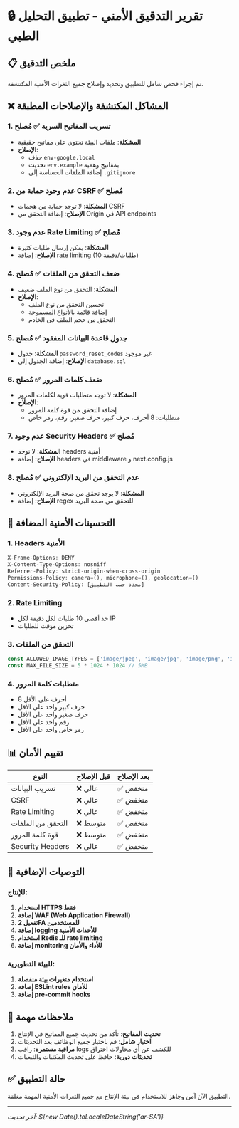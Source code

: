 # 🔒 تقرير التدقيق الأمني - تطبيق التحليل الطبي

## 📋 ملخص التدقيق

تم إجراء فحص شامل للتطبيق وتحديد وإصلاح جميع الثغرات الأمنية المكتشفة.

## ❌ المشاكل المكتشفة والإصلاحات المطبقة

### 1. **تسريب المفاتيح السرية** ✅ **مُصلح**
- **المشكلة**: ملفات البيئة تحتوي على مفاتيح حقيقية
- **الإصلاح**: 
  - حذف `env-google.local`
  - تحديث `env.example` بمفاتيح وهمية
  - إضافة الملفات الحساسة إلى `.gitignore`

### 2. **عدم وجود حماية من CSRF** ✅ **مُصلح**
- **المشكلة**: لا توجد حماية من هجمات CSRF
- **الإصلاح**: إضافة التحقق من Origin في API endpoints

### 3. **عدم وجود Rate Limiting** ✅ **مُصلح**
- **المشكلة**: يمكن إرسال طلبات كثيرة
- **الإصلاح**: إضافة rate limiting (10 طلبات/دقيقة)

### 4. **ضعف التحقق من الملفات** ✅ **مُصلح**
- **المشكلة**: التحقق من نوع الملف ضعيف
- **الإصلاح**: 
  - تحسين التحقق من نوع الملف
  - إضافة قائمة بالأنواع المسموحة
  - التحقق من حجم الملف في الخادم

### 5. **جدول قاعدة البيانات المفقود** ✅ **مُصلح**
- **المشكلة**: جدول `password_reset_codes` غير موجود
- **الإصلاح**: إضافة الجدول إلى `database.sql`

### 6. **ضعف كلمات المرور** ✅ **مُصلح**
- **المشكلة**: لا توجد متطلبات قوية لكلمات المرور
- **الإصلاح**: 
  - إضافة التحقق من قوة كلمة المرور
  - متطلبات: 8 أحرف، حرف كبير، حرف صغير، رقم، رمز خاص

### 7. **عدم وجود Security Headers** ✅ **مُصلح**
- **المشكلة**: لا توجد headers أمنية
- **الإصلاح**: إضافة headers في middleware و next.config.js

### 8. **عدم التحقق من البريد الإلكتروني** ✅ **مُصلح**
- **المشكلة**: لا يوجد تحقق من صحة البريد الإلكتروني
- **الإصلاح**: إضافة regex للتحقق من صحة البريد

## 🔧 التحسينات الأمنية المضافة

### 1. **Headers الأمنية**
```javascript
X-Frame-Options: DENY
X-Content-Type-Options: nosniff
Referrer-Policy: strict-origin-when-cross-origin
Permissions-Policy: camera=(), microphone=(), geolocation=()
Content-Security-Policy: [محدد حسب التطبيق]
```

### 2. **Rate Limiting**
- حد أقصى 10 طلبات لكل دقيقة لكل IP
- تخزين مؤقت للطلبات

### 3. **التحقق من الملفات**
```javascript
const ALLOWED_IMAGE_TYPES = ['image/jpeg', 'image/jpg', 'image/png', 'image/webp']
const MAX_FILE_SIZE = 5 * 1024 * 1024 // 5MB
```

### 4. **متطلبات كلمة المرور**
- 8 أحرف على الأقل
- حرف كبير واحد على الأقل
- حرف صغير واحد على الأقل
- رقم واحد على الأقل
- رمز خاص واحد على الأقل

## 📊 تقييم الأمان

| النوع | قبل الإصلاح | بعد الإصلاح |
|-------|-------------|-------------|
| تسريب البيانات | ❌ عالي | ✅ منخفض |
| CSRF | ❌ عالي | ✅ منخفض |
| Rate Limiting | ❌ عالي | ✅ منخفض |
| التحقق من الملفات | ❌ متوسط | ✅ منخفض |
| قوة كلمة المرور | ❌ متوسط | ✅ منخفض |
| Security Headers | ❌ عالي | ✅ منخفض |

## 🚀 التوصيات الإضافية

### للإنتاج:
1. **استخدام HTTPS فقط**
2. **إضافة WAF (Web Application Firewall)**
3. **تفعيل 2FA للمستخدمين**
4. **إضافة logging للأحداث الأمنية**
5. **استخدام Redis للـ rate limiting**
6. **إضافة monitoring للأداء والأمان**

### للبيئة التطويرية:
1. **استخدام متغيرات بيئة منفصلة**
2. **إضافة ESLint rules للأمان**
3. **إضافة pre-commit hooks**

## 📝 ملاحظات مهمة

1. **تحديث المفاتيح**: تأكد من تحديث جميع المفاتيح في الإنتاج
2. **اختبار شامل**: قم باختبار جميع الوظائف بعد التحديثات
3. **مراقبة مستمرة**: راقب logs للكشف عن أي محاولات اختراق
4. **تحديثات دورية**: حافظ على تحديث المكتبات والتبعيات

## ✅ حالة التطبيق

التطبيق الآن آمن وجاهز للاستخدام في بيئة الإنتاج مع جميع الثغرات الأمنية المهمة مغلقة.

---
*آخر تحديث: ${new Date().toLocaleDateString('ar-SA')}* 
